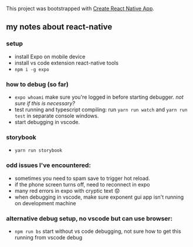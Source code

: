 This project was bootstrapped with [Create React Native App](https://github.com/react-community/create-react-native-app).

## my notes about react-native

### setup
* install Expo on mobile device
* install vs code extension react-native tools
* `npm i -g expo`

### how to debug (so far)
* `expo whoami` make sure you're logged in before starting debugger. _not sure if this is necessary?_
* test running and typescript compiling: run `yarn run watch` and `yarn run test` in separate console windows.
* start debugging in vscode. 

### storybook
* `yarn run storybook`

### odd issues I've encountered:
* sometimes you need to spam save to trigger hot reload.
* if the phone screen turns off, need to reconnect in expo
* many red errors in expo with cryptic text 😟
* when debugging in vscode, make sure exponent gui app isn't running on development machine

### alternative debug setup, no vscode but can use browser:
* `npm run bs` start without vs code debugging, not sure how to get this running from vscode debug